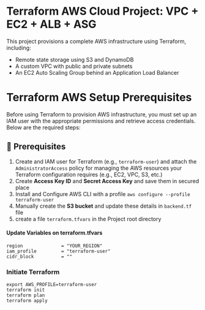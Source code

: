 # Terraform AWS Cloud Project: VPC + EC2 + ALB + ASG
This project provisions a complete AWS infrastructure using Terraform, including:
- Remote state storage using S3 and DynamoDB
- A custom VPC with public and private subnets
- An EC2 Auto Scaling Group behind an Application Load Balancer

# Terraform AWS Setup Prerequisites
Before using Terraform to provision AWS infrastructure, you must set up an IAM user with the appropriate permissions and retrieve access credentials. Below are the required steps:

## 🚀 Prerequisites
1. Create and IAM user for Terraform (e.g., `terraform-user`) and attach the `AdministratorAccess` policy for managing the AWS resources your Terraform configuration requires (e.g., EC2, VPC, S3, etc.)
2. Create **Access Key ID** and **Secret Access Key** and save them in secured place
3. Install and Configure AWS CLI with a profile `aws configure --profile terraform-user`
4. Manually create the **S3 bucket** and update these details in `backend.tf` file 
5. create a file `terraform.tfvars` in the Project root directory
#### Update Variables on terraform.tfvars
```shell
region              = "YOUR_REGION"
iam_profile         = "terraform-user"
cidr_block          = "" 
```

### Initiate Terraform
```shell
export AWS_PROFILE=terraform-user
terraform init
terraform plan
terraform apply
```

